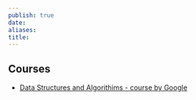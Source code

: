 ```yaml
---
publish: true
date: 
aliases: 
title:
---
```

## Courses
- [Data Structures and Algorithims - course by Google](https://t.co/B5XYYIg4XG) 